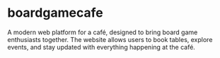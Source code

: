 # boardgamecafe
A modern web platform for a café, designed to bring board game enthusiasts together. The website allows users to book tables, explore events, and stay updated with everything happening at the café.

